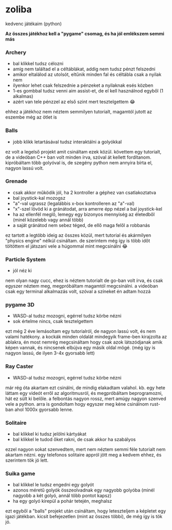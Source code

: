 # zoliba
kedvenc játékaim (python)

**Az összes játékhoz kell a "pygame" csomag, és ha jól emlékszem semmi más**

### Archery
- bal klikkel tudsz célozni
- amíg nem találtad el a céltáblákat, addig nem tudsz pénzt felszedni
- amikor eltalálod az utolsót, eltűnik minden fal és céltábla csak a nyilak nem
- ilyenkor lehet csak felszednie a pénzeket a nyilaknak esés közben
- 1-es gombbal tudsz venni aim assist-et, de el kell használnod egyből (1 alkalmas)
- azért van tele pénzzel az első szint mert tesztelgettem 😂

ehhez a játékhoz nem néztem semmilyen tutorialt, magamtól jutott az eszembe még az ötlet is

### Balls
- jobb klikk letartásával tudsz interaktálni a golyókkal

ez volt a legelső projekt amit csináltam ezek közül. követtem egy tutorialt, de a videóban C++ ban volt minden írva, szóval át kellett fordítanom.
kipróbáltam több golyóval is, de szegény python nem annyira bírta el, nagyon lassú volt.

### Grenade
- csak akkor működik jól, ha 2 kontroller a géphez van csatlakoztatva
- bal joystick-kal mozogsz
- "a"-val ugrassz (legalábbis x-box kontrolleren az "a"-val)
- "x"-szel lövöd ki a gránátodat, arra amerre épp nézel a bal joystick-kel
- ha az ellenfél meglő, lemegy egy bizonyos mennyiség az életedből (minél közelebb vagy annál több)
- a saját gránátod nem sebez téged, de ellő maga felől a robbanás

ez tartott a legtöbb ideig az összes közül, mert tutorial és akármilyen "physics engine" nélkül csináltam.
de szerintem még így is több időt töltöttem el játszani vele a húgommal mint megcsinálni 😂

### Particle System
- jól néz ki

nem olyan nagy cucc, ehez is néztem tutorialt de go-ban volt írva, és csak egyszer néztem meg, megpróbáltam magamtól megcsinálni.
a videóban csak egy terminal alkalmazás volt, szóval a színeket én adtam hozzá

### pygame 3D
- WASD-al tudsz mozogni, egérrel tudsz körbe nézni
- sok értelme nincs, csak tesztelgettem

ezt még 2 éve lemásoltam egy tutorialról, de nagyon lassú volt, és nem valami hatékony.
a kockák minden oldalát mindegyik frame-ben kirajzolta az ablakra, én most nemrég megcsináltam hogy csak azok látszódjanak amik képen vannak, és nincsenek elbújva egy másik oldal mögé.
(még így is nagyon lassú, de ilyen 3-4x gyorsabb lett)

### Ray Caster
- WASD-al tudsz mozogni, egérrel tudsz körbe nézni

már rég óta akartam ezt csinálni, de mindig elakadtam valahol.
kb. egy hete láttam egy videót erről az algoritmusról, és megpróbáltam beprogramozni, hát ez sült ki belőle.
a felbontás nagyon rossz, mert amúgy nagyon szenved vele a python. arra is gondoltam hogy egyszer meg kéne csinálnom rust-ban ahol 1000x gyorsabb lenne.

### Solitaire
- bal klikkel ki tudsz jelölni kártyákat
- bal klikkel le tudod őket rakni, de csak akkor ha szabályos

ezzel nagyon sokat szenvedtem, mert nem néztem semmi féle tutorialt nem akartam nézni.
egy telefonos solitaire appról jött meg a kedvem ehhez, és szerintem tök jó lett.

### Suika game
- bal klikkel le tudsz engedni egy golyót
- azonos méretű golyók összeolvadnak egy nagyobb golyóba (minél nagyobb a két golyó, annál több pontot kapsz)
- ha egy golyó kirepül a pohár tetején, meghalsz

ezt egyből a "balls" projekt után csináltam, hogy leteszteljem a képletet egy igazi játékban.
kicsit befejezetlen (mint az összes többi), de még így is tök jó.
